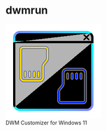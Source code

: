 # dwmrun
![dwmrunのアイコン](https://raw.githubusercontent.com/rk0exn/dwmrun/refs/heads/main/dwmrun.png "dwmrun") <br>
DWM Customizer for Windows 11
